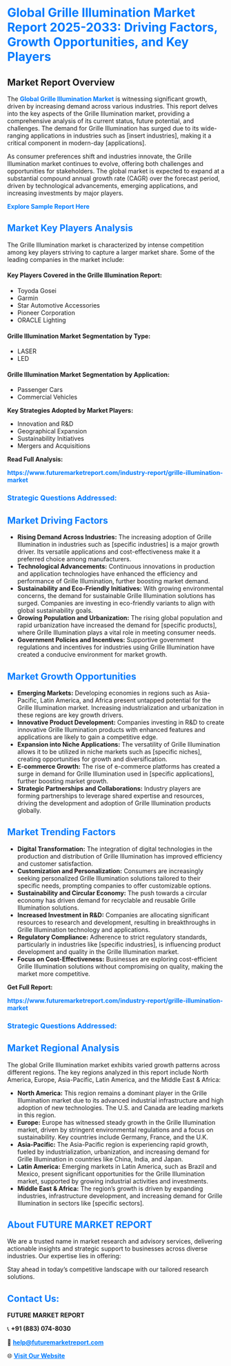 <h1 style="color: #007BFF;">Global Grille Illumination Market Report 2025-2033: Driving Factors, Growth Opportunities, and Key Players</h1>

<section id="overview">
<h2>Market Report Overview</h2>
<p>The <a href="https://www.futuremarketreport.com/industry-report/grille-illumination-market" style="color: #007BFF; text-decoration: none;"><strong>Global Grille Illumination Market</strong></a> is witnessing significant growth, driven by increasing demand across various industries. This report delves into the key aspects of the Grille Illumination market, providing a comprehensive analysis of its current status, future potential, and challenges. The demand for Grille Illumination has surged due to its wide-ranging applications in industries such as [insert industries], making it a critical component in modern-day [applications].</p>
<p>As consumer preferences shift and industries innovate, the Grille Illumination market continues to evolve, offering both challenges and opportunities for stakeholders. The global market is expected to expand at a substantial compound annual growth rate (CAGR) over the forecast period, driven by technological advancements, emerging applications, and increasing investments by major players.</p>
</section>

<section id="overview">
<p><a href="https://www.futuremarketreport.com/request-sample/reportId=81773" style="color: #007BFF; text-decoration: none;"><strong>Explore Sample Report Here</strong></a></p>
</section>

<section id="key-players">
<h2 style="color: #007BFF;">Market Key Players Analysis</h2>
<p>The Grille Illumination market is characterized by intense competition among key players striving to capture a larger market share. Some of the leading companies in the market include:</p>
<h4>Key Players Covered in the Grille Illumination Report:</h4>
<ul><li>Toyoda Gosei</li><li>Garmin</li><li>Star Automotive Accessories</li><li>Pioneer Corporation</li><li>ORACLE Lighting</li></ul>
<h4>Grille Illumination Market Segmentation by Type:</h4>
<ul><li>LASER</li><li>LED</li></ul>

<h4>Grille Illumination Market Segmentation by Application:</h4>
<ul><li>Passenger Cars</li><li>Commercial Vehicles</li></ul>
<p><strong>Key Strategies Adopted by Market Players:</strong></p>
<ul>
<li>Innovation and R&D</li>
<li>Geographical Expansion</li>
<li>Sustainability Initiatives</li>
<li>Mergers and Acquisitions</li>
</ul>
</section>

<section>
<p><strong>Read Full Analysis: </strong></p><a href="https://www.futuremarketreport.com/industry-report/grille-illumination-market" style="color: #007BFF; text-decoration: none;"><strong>https://www.futuremarketreport.com/industry-report/grille-illumination-market</strong></a>
<h3 style="color: #007BFF;">Strategic Questions Addressed:</h3>
</section>

<section id="driving-factors">
<h2 style="color: #007BFF;">Market Driving Factors</h2>
<ul>
<li><strong>Rising Demand Across Industries:</strong> The increasing adoption of Grille Illumination in industries such as [specific industries] is a major growth driver. Its versatile applications and cost-effectiveness make it a preferred choice among manufacturers.</li>
<li><strong>Technological Advancements:</strong> Continuous innovations in production and application technologies have enhanced the efficiency and performance of Grille Illumination, further boosting market demand.</li>
<li><strong>Sustainability and Eco-Friendly Initiatives:</strong> With growing environmental concerns, the demand for sustainable Grille Illumination solutions has surged. Companies are investing in eco-friendly variants to align with global sustainability goals.</li>
<li><strong>Growing Population and Urbanization:</strong> The rising global population and rapid urbanization have increased the demand for [specific products], where Grille Illumination plays a vital role in meeting consumer needs.</li>
<li><strong>Government Policies and Incentives:</strong> Supportive government regulations and incentives for industries using Grille Illumination have created a conducive environment for market growth.</li>
</ul>
</section>

<section id="growth-opportunities">
<h2 style="color: #007BFF;">Market Growth Opportunities</h2>
<ul>
<li><strong>Emerging Markets:</strong> Developing economies in regions such as Asia-Pacific, Latin America, and Africa present untapped potential for the Grille Illumination market. Increasing industrialization and urbanization in these regions are key growth drivers.</li>
<li><strong>Innovative Product Development:</strong> Companies investing in R&D to create innovative Grille Illumination products with enhanced features and applications are likely to gain a competitive edge.</li>
<li><strong>Expansion into Niche Applications:</strong> The versatility of Grille Illumination allows it to be utilized in niche markets such as [specific niches], creating opportunities for growth and diversification.</li>
<li><strong>E-commerce Growth:</strong> The rise of e-commerce platforms has created a surge in demand for Grille Illumination used in [specific applications], further boosting market growth.</li>
<li><strong>Strategic Partnerships and Collaborations:</strong> Industry players are forming partnerships to leverage shared expertise and resources, driving the development and adoption of Grille Illumination products globally.</li>
</ul>
</section>

<section id="trending-factors">
<h2 style="color: #007BFF;">Market Trending Factors</h2>
<ul>
<li><strong>Digital Transformation:</strong> The integration of digital technologies in the production and distribution of Grille Illumination has improved efficiency and customer satisfaction.</li>
<li><strong>Customization and Personalization:</strong> Consumers are increasingly seeking personalized Grille Illumination solutions tailored to their specific needs, prompting companies to offer customizable options.</li>
<li><strong>Sustainability and Circular Economy:</strong> The push towards a circular economy has driven demand for recyclable and reusable Grille Illumination solutions.</li>
<li><strong>Increased Investment in R&D:</strong> Companies are allocating significant resources to research and development, resulting in breakthroughs in Grille Illumination technology and applications.</li>
<li><strong>Regulatory Compliance:</strong> Adherence to strict regulatory standards, particularly in industries like [specific industries], is influencing product development and quality in the Grille Illumination market.</li>
<li><strong>Focus on Cost-Effectiveness:</strong> Businesses are exploring cost-efficient Grille Illumination solutions without compromising on quality, making the market more competitive.</li>
</ul>
</section>

<section>
<p><strong>Get Full Report: </strong></p><a href="https://www.futuremarketreport.com/industry-report/grille-illumination-market" style="color: #007BFF; text-decoration: none;"><strong>https://www.futuremarketreport.com/industry-report/grille-illumination-market</strong></a>
<h3 style="color: #007BFF;">Strategic Questions Addressed:</h3>
</section>


<section id="regional-analysis">
<h2 style="color: #007BFF;">Market Regional Analysis</h2>
<p>The global Grille Illumination market exhibits varied growth patterns across different regions. The key regions analyzed in this report include North America, Europe, Asia-Pacific, Latin America, and the Middle East & Africa:</p>
<ul>
<li><strong>North America:</strong> This region remains a dominant player in the Grille Illumination market due to its advanced industrial infrastructure and high adoption of new technologies. The U.S. and Canada are leading markets in this region.</li>
<li><strong>Europe:</strong> Europe has witnessed steady growth in the Grille Illumination market, driven by stringent environmental regulations and a focus on sustainability. Key countries include Germany, France, and the U.K.</li>
<li><strong>Asia-Pacific:</strong> The Asia-Pacific region is experiencing rapid growth, fueled by industrialization, urbanization, and increasing demand for Grille Illumination in countries like China, India, and Japan.</li>
<li><strong>Latin America:</strong> Emerging markets in Latin America, such as Brazil and Mexico, present significant opportunities for the Grille Illumination market, supported by growing industrial activities and investments.</li>
<li><strong>Middle East & Africa:</strong> The region’s growth is driven by expanding industries, infrastructure development, and increasing demand for Grille Illumination in sectors like [specific sectors].</li>
</ul>
</section>

<footer>
<h2 style="color: #007BFF;">About FUTURE MARKET REPORT</h2>
<p>We are a trusted name in market research and advisory services, delivering actionable insights and strategic support to businesses across diverse industries. Our expertise lies in offering:</p>

<p>Stay ahead in today’s competitive landscape with our tailored research solutions.</p>

<h2 style="color: #007BFF;">Contact Us:</h2>
<p><strong>FUTURE MARKET REPORT</strong></p>
<p>📞 <strong>+91 (883) 074-8030</strong></p>
<p>📧 <strong><a href="mailto:help@futuremarketreport.com" style="color: #007BFF;">help@futuremarketreport.com</a></strong></p>
<p>🌐 <strong><a href="https://www.futuremarketreport.com/" style="color: #007BFF;">Visit Our Website</a></strong></p>
</footer>